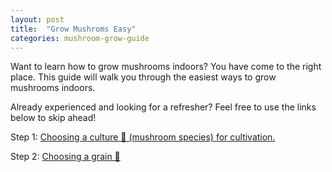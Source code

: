```yaml
---
layout: post
title:  "Grow Mushroms Easy"
categories: mushroom-grow-guide
---
```


Want to learn how to grow mushrooms indoors?  You have come to the right place.
This guide will walk you through the easiest ways to grow mushrooms indoors.

Already experienced and looking for a refresher?  Feel free to use the links below to skip ahead!

Step 1: [Choosing a culture 🧬 (mushroom species) for cultivation.](culture)

Step 2: [Choosing a grain 🌽](grain)
